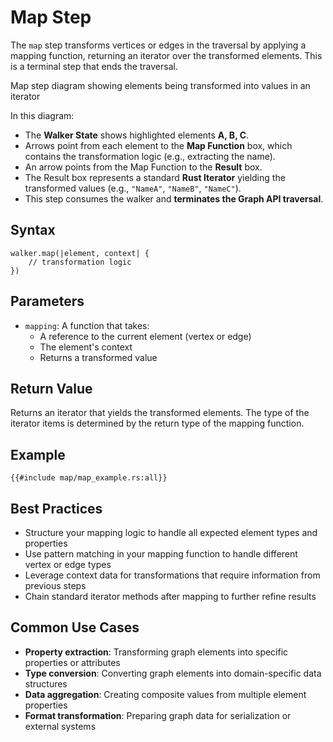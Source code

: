 # Map Step

The `map` step transforms vertices or edges in the traversal by applying a mapping function, returning an iterator over
the transformed elements. This is a terminal step that ends the traversal.

<object type="image/svg+xml" data="map/image.svg" title="Map Step Diagram">
Map step diagram showing elements being transformed into values in an iterator
</object>

In this diagram:

- The **Walker State** shows highlighted elements **A, B, C**.
- Arrows point from each element to the **Map Function** box, which contains the transformation logic (e.g., extracting the name).
- An arrow points from the Map Function to the **Result** box.
- The Result box represents a standard **Rust Iterator** yielding the transformed values (e.g., `"NameA"`, `"NameB"`, `"NameC"`).
- This step consumes the walker and **terminates the Graph API traversal**.

## Syntax

```rust,noplayground
walker.map(|element, context| {
    // transformation logic
})
```

## Parameters

- `mapping`: A function that takes:
    - A reference to the current element (vertex or edge)
    - The element's context
    - Returns a transformed value

## Return Value

Returns an iterator that yields the transformed elements. The type of the iterator items is determined by the return
type of the mapping function.

## Example

```rust,noplayground
{{#include map/map_example.rs:all}}
```

## Best Practices

- Structure your mapping logic to handle all expected element types and properties
- Use pattern matching in your mapping function to handle different vertex or edge types
- Leverage context data for transformations that require information from previous steps
- Chain standard iterator methods after mapping to further refine results

## Common Use Cases

- **Property extraction**: Transforming graph elements into specific properties or attributes
- **Type conversion**: Converting graph elements into domain-specific data structures
- **Data aggregation**: Creating composite values from multiple element properties
- **Format transformation**: Preparing graph data for serialization or external systems
